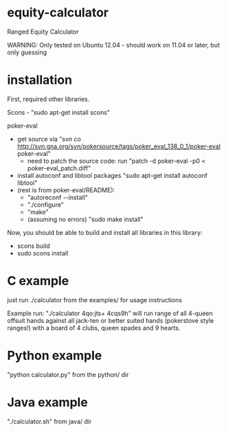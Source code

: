 equity-calculator
=================

Ranged Equity Calculator

WARNING: Only tested on Ubuntu 12.04 - should work on 11.04 or later, but only guessing

installation
============

First, required other libraries.

Scons - "sudo apt-get install scons"

poker-eval
 - get source via "svn co http://svn.gna.org/svn/pokersource/tags/poker_eval_138_0_1/poker-eval poker-eval"
   - need to patch the source code: run "patch -d poker-eval -p0 < poker-eval_patch.diff"
 - install autoconf and libtool packages "sudo apt-get install autoconf libtool"
 - (rest is from poker-eval/README):
   - "autoreconf --install"
   - "./configure"
   - "make"
   - (assuming no errors) "sudo make install"

Now, you should be able to build and install all libraries in this library:

 - scons build
 - sudo scons install

C example
=========

just run ./calculator from the examples/ for usage instructions

Example run: "./calculator 4qo:jts+ 4cqs9h" will run range of all 4-queen
 offsuit hands against all jack-ten or better suited hands (pokerstove style
 ranges!) with a board of 4 clubs, queen spades and 9 hearts.

Python example
==============

"python calculator.py" from the python/ dir

Java example
============

"./calculator.sh" from java/ dir